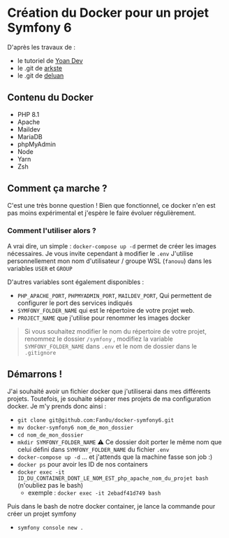 # Création du Docker pour un projet Symfony 6

D'après les travaux de :
- le tutoriel de [Yoan Dev](https://yoandev.co/un-environnement-de-developpement-symfony-5-avec-docker-et-docker-compose) 
- le .git de [arkste](https://github.com/arkste/docker-symfony)
- le .git de [deluan](https://github.com/deluan/zsh-in-docker) 

## Contenu du Docker
- PHP 8.1
- Apache
- Maildev
- MariaDB
- phpMyAdmin
- Node
- Yarn
- Zsh

## Comment ça marche ?
C'est une très bonne question !
Bien que fonctionnel, ce docker n'en est pas moins expérimental et j'espère le faire évoluer régulièrement.
### Comment l'utiliser alors ?
A vrai dire, un simple : `docker-compose up -d` permet de créer les images nécessaires.
Je vous invite cependant à modifier le `.env`
J'utilise personnellement mon nom d'utilisateur / groupe WSL (`fanouu`) dans les variables `USER` et `GROUP`

D'autres variables sont également disponibles :
- `PHP_APACHE_PORT`, `PHPMYADMIN_PORT`, `MAILDEV_PORT`, Qui permettent de configurer le port des services indiqués 
- `SYMFONY_FOLDER_NAME` qui est le répertoire de votre projet web. 
- `PROJECT_NAME` que j'utilise pour renommer les images docker
> Si vous souhaitez modifier le nom du répertoire de votre projet, renommez le dossier `/symfony` , modifiez la variable `SYMFONY_FOLDER_NAME` dans `.env`  et le nom de dossier dans le `.gitignore`

## Démarrons !
J'ai souhaité avoir un fichier docker que j'utiliserai dans mes différents projets.
Toutefois, je souhaite séparer mes projets de ma configuration docker. 
Je m'y prends donc ainsi : 
- `git clone git@github.com:Fan0u/docker-symfony6.git`
- `mv docker-symfony6 nom_de_mon_dossier`
- `cd nom_de_mon_dossier` 
- `mkdir SYMFONY_FOLDER_NAME` ⚠ Ce dossier doit porter le même nom que celui défini dans `SYMFONY_FOLDER_NAME` du fichier `.env` 
- `docker-compose up -d` ... et j'attends que la machine fasse son job :)
- `docker ps` pour avoir les ID de nos containers 
- `docker exec -it ID_DU_CONTAINER_DONT_LE_NOM_EST_php_apache_nom_du_projet bash` (n'oubliez pas le bash)
    - exemple : `docker exec -it 2ebadf41d749 bash`     

Puis dans le bash de notre docker container, je lance la commande pour créer un projet symfony
- `symfony console new .`

